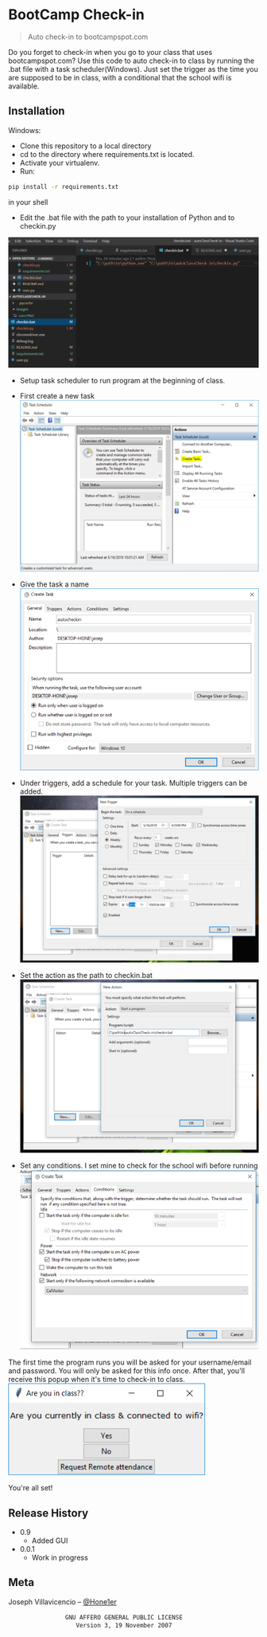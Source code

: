 # BootCamp Check-in
> Auto check-in to bootcampspot.com


Do you forget to check-in when you go to your class that uses bootcampspot.com? Use this code to auto check-in to class by running the .bat file with a task scheduler(Windows). Just set the trigger as the time you are supposed to be in class, with a conditional that the school wifi is available.


## Installation

Windows:
- Clone this repository to a local directory
- cd to the directory where requirements.txt is located.
- Activate your virtualenv.
- Run: 
```sh
pip install -r requirements.txt
```
in your shell

- Edit the .bat file with the path to your installation of Python and to checkin.py 

![](images/path.PNG)

- Setup task scheduler to run program at the beginning of class. 

- First create a new task
![](images/createtask.PNG)

- Give the task a name
![](images/nametask.PNG)

- Under triggers, add a schedule for your task. Multiple triggers can be added.
![](images/scheduletask.PNG)

- Set the action as the path to checkin.bat
![](images/action.PNG)

- Set any conditions. I set mine to check for the school wifi before running
![](images/conditions.PNG)

The first time the program runs you will be asked for your username/email and password. You will only be asked for this info once.
After that, you'll receive this popup when it's time to check-in to class.
![](images/popup1.png)

You're all set!



## Release History
* 0.9
   * Added GUI
* 0.0.1
    * Work in progress

## Meta

Joseph Villavicencio – [@Hone1er](https://twitter.com/hone1er)

    
                    GNU AFFERO GENERAL PUBLIC LICENSE
                       Version 3, 19 November 2007
